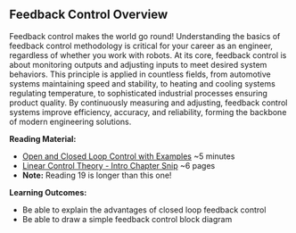 <link rel="stylesheet" type="text/css" href="../../assets/css/styles.css">

## Feedback Control Overview
Feedback control makes the world go round! Understanding the basics of feedback control methodology is critical for your career as an engineer, regardless of whether you work with robots. At its core, feedback control is about monitoring outputs and adjusting inputs to meet desired system behaviors. This principle is applied in countless fields, from automotive systems maintaining speed and stability, to heating and cooling systems regulating temperature, to sophisticated industrial processes ensuring product quality. By continuously measuring and adjusting, feedback control systems improve efficiency, accuracy, and reliability, forming the backbone of modern engineering solutions.

**Reading Material:**
- [Open and Closed Loop Control with Examples](https://www.youtube.com/watch?v=fvgen29Igiw&ab_channel=MandyElmore) ~5 minutes
- [Linear Control Theory - Intro Chapter Snip](assets/Control_ChapSnip.pdf) ~6 pages
- **Note:** Reading 19 is longer than this one! 

**Learning Outcomes:**
- Be able to explain the advantages of closed loop feedback control
- Be able to draw a simple feedback control block diagram
